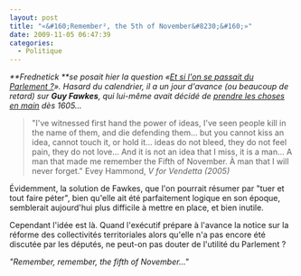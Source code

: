 ```yaml
---
layout: post
title: "«&#160;Remember², the 5th of November&#8230;&#160;»"
date: 2009-11-05 06:47:39
categories:
  - Politique
---
```


_**Frednetick **se posait hier la question «[Et si l'on se passait du Parlement&nbsp;?](//frednetick.fr/)». Hasard du calendrier, il a un jour d'avance (ou beaucoup de retard) sur **Guy Fawkes**, qui lui-même avait décidé de [prendre les choses en main](http://fr.wikipedia.org/wiki/Conspiration_des_poudres) dès 1605&#8230;_

<!-- more -->

> "I've witnessed first hand the power of ideas, I've seen people kill in the name of them, and die defending them&#8230; but you cannot kiss an idea, cannot touch it, or hold it&#8230; ideas do not bleed, they do not feel pain, they do not love&#8230; And it is not an idea that I miss, it is a man&#8230; A man that made me remember the Fifth of November. À man that I will never forget."
> Evey Hammond, _V for Vendetta (2005)_

Évidemment, la solution de Fawkes, que l'on pourrait résumer par "tuer et tout faire péter", bien qu'elle ait été parfaitement logique en son époque, semblerait aujourd'hui plus difficile à mettre en place, et bien inutile.

Cependant l'idée est là. Quand l'exécutif prépare à l'avance la notice sur la réforme des collectivités territoriales alors qu'elle n'a pas encore été discutée par les députés, ne peut-on pas douter de l'utilité du Parlement&nbsp;?

_"Remember, remember, the fifth of November&#8230;"_